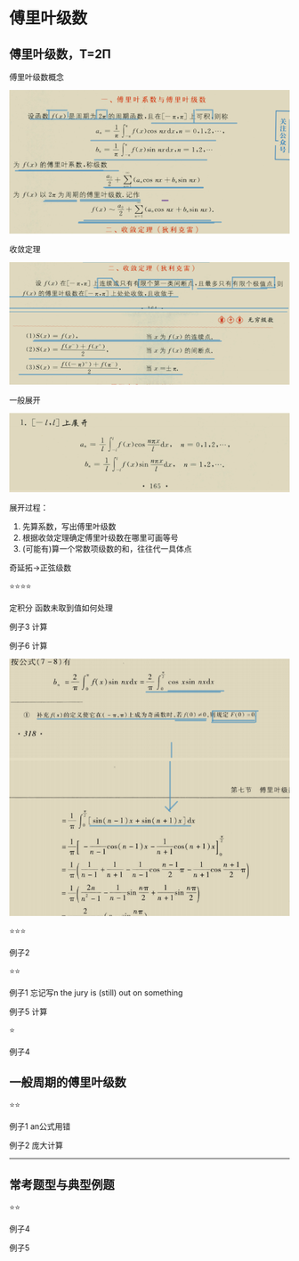 # 傅里叶级数

## 傅里叶级数，T=2Π

傅里叶级数概念

![20220509223213](https://raw.githubusercontent.com/Logible/Image/main/note_image/20220509223213.png)

收敛定理

![20220509223007](https://raw.githubusercontent.com/Logible/Image/main/note_image/20220509223007.png)

一般展开

![20220510210809](https://raw.githubusercontent.com/Logible/Image/main/note_image/20220510210809.png)

展开过程：

1. 先算系数，写出傅里叶级数
2. 根据收敛定理确定傅里叶级数在哪里可画等号
3. (可能有)算一个常数项级数的和，往往代一具体点

奇延拓->正弦级数

⭐⭐⭐⭐

定积分 函数未取到值如何处理

例子3 计算

例子6 计算

![20220510202044](https://raw.githubusercontent.com/Logible/Image/main/note_image/20220510202044.png)

⭐⭐⭐

例子2

⭐⭐

例子1 忘记写n the jury is (still) out on something

例子5 计算

⭐

例子4

## 一般周期的傅里叶级数

⭐⭐

例子1 an公式用错

例子2 庞大计算

---

## 常考题型与典型例题

⭐⭐

例子4

例子5
